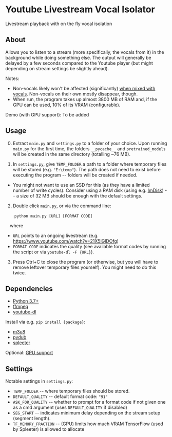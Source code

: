 # Youtube Livestream Vocal Isolator
Livestream playback with on the fly vocal isolation

## About
Allows you to listen to a stream (more specifically, the vocals from it) in the background while doing something else. The output will generally be delayed by a few seconds compared to the Youtube player (but might depending on stream settings be slightly ahead).

Notes:
- Non-vocals likely won't be affected (significantly) <ins>when mixed with vocals</ins>. Non-vocals on their own mostly disappear, though.
- When run, the program takes up almost 3800 MB of RAM and, if the GPU can be used, 10% of its VRAM (configurable).

Demo (with GPU support): To be added

## Usage
0. Extract `main.py` and `settings.py` to a folder of your choice. Upon running `main.py` for the first time, the folders `__pycache__` and `pretrained_models` will be created in the same directory (totalling ~76 MB).

1. In `settings.py`, give `TEMP_FOLDER` a path to a folder where temporary files will be stored (e.g. `"E:\temp"`). The path does not need to exist before executing the program -- folders will be created if needed.
- You might not want to use an SSD for this (as they have a limited number of write cycles). Consider using a RAM disk (using e.g. [ImDisk](https://www.ltr-data.se/opencode.html/)) -- a size of 32 MB should be enough with the default settings.

2. Double click `main.py`, or via the command line:

&emsp;&emsp;`python main.py [URL] [FORMAT CODE]`

&emsp;where
- `URL` points to an ongoing livestream (e.g. https://www.youtube.com/watch?v=21X5lGlDOfg)
- `FORMAT CODE` indicates the quality (see available format codes by running the script or via `youtube-dl -F {URL}`).

3. Press Ctrl+C to close the program (or otherwise, but you will have to remove leftover temporary files yourself). You might need to do this twice.

## Dependencies
- [Python 3.7+](https://www.python.org/)
- [ffmpeg](http://www.ffmpeg.org/)
- [youtube-dl](https://github.com/ytdl-org/youtube-dl)

Install via e.g. `pip install {package}`:
- [m3u8](https://github.com/globocom/m3u8)
- [pydub](https://github.com/jiaaro/pydub)
- [spleeter](https://github.com/deezer/spleeter)

Optional:
[GPU support](https://www.tensorflow.org/install/gpu)

## Settings
Notable settings in `settings.py`:
- `TEMP_FOLDER` -- where temporary files should be stored.
- `DEFAULT_QUALITY` -- default format code: `"91"`
- `ASK_FOR_QUALITY` -- whether to prompt for a format code if not given one as a cmd argument (uses `DEFAULT_QUALITY` if disabled)
- `SEG_START` -- indicates minimum delay depending on the stream setup (segment length).
- `TF_MEMORY_FRACTION` -- (GPU) limits how much VRAM TensorFlow (used by Spleeter) is allowed to allocate
